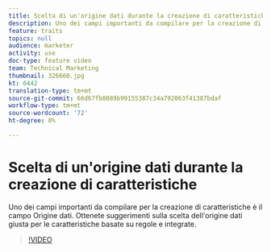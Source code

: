 ```yaml
---
title: Scelta di un'origine dati durante la creazione di caratteristiche
description: Uno dei campi importanti da compilare per la creazione di caratteristiche è il campo Origine dati. Ottenete suggerimenti sulla scelta dell'origine dati giusta per le caratteristiche basate su regole e integrate.
feature: traits
topics: null
audience: marketer
activity: use
doc-type: feature video
team: Technical Marketing
thumbnail: 326660.jpg
kt: 6442
translation-type: tm+mt
source-git-commit: 66d67fb8089b99155387c34a792063f41387bdaf
workflow-type: tm+mt
source-wordcount: '72'
ht-degree: 0%

---
```



# Scelta di un&#39;origine dati durante la creazione di caratteristiche

Uno dei campi importanti da compilare per la creazione di caratteristiche è il campo Origine dati. Ottenete suggerimenti sulla scelta dell&#39;origine dati giusta per le caratteristiche basate su regole e integrate.

>[!VIDEO](https://video.tv.adobe.com/v/326660/?quality=12&learn=on)
